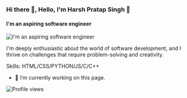### Hi there 👋,  Hello, I'm Harsh Pratap Singh 👋
####  I'm an aspiring software engineer
![ I'm an aspiring software engineer]()

I'm deeply enthusiastic about the world of software development, and I thrive on challenges that require problem-solving and creativity. 



Skills: HTML/CSS/PYTHON/JS/C/C++

- 🔭 I’m currently working on this page. 


![Profile views](https://gpvc.arturio.dev/Harsh-Pratap-Singh)  
